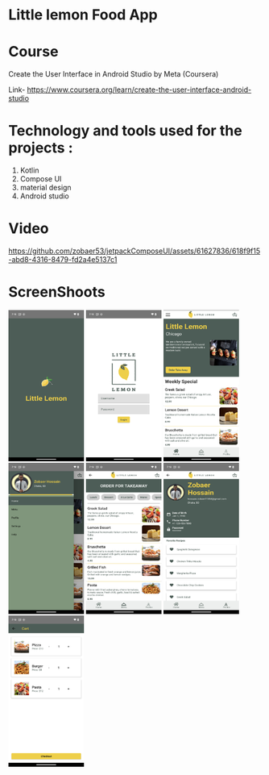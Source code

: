 # Little lemon Food App

# Course
Create the User Interface in Android Studio
by Meta (Coursera)

Link- https://www.coursera.org/learn/create-the-user-interface-android-studio

# Technology and tools used for the projects :
1. Kotlin
2. Compose UI
3. material design
4. Android studio


# Video
https://github.com/zobaer53/jetpackComposeUI/assets/61627836/618f9f15-abd8-4316-8479-fd2a4e5137c1


# ScreenShoots
<p float="left">
 <img src="https://github.com/zobaer53/jetpackComposeUI/blob/master/FinalProject/assets/Screenshot_20230616-191231.png" alt="Girl in a jacket" width="150" height="300">
  <img src="https://github.com/zobaer53/jetpackComposeUI/blob/master/FinalProject/assets/Screenshot_20230616-191247.png" alt="Girl in a jacket" width="150" height="300">
   <img src="https://github.com/zobaer53/jetpackComposeUI/blob/master/FinalProject/assets/Screenshot_20230616-190251.png" alt="Girl in a jacket" width="150" height="300">
    <img src="https://github.com/zobaer53/jetpackComposeUI/blob/master/FinalProject/assets/Screenshot_20230616-191256.png" alt="Girl in a jacket" width="150" height="300">
     <img src="https://github.com/zobaer53/jetpackComposeUI/blob/master/FinalProject/assets/Screenshot_20230616-191327.png" alt="Girl in a jacket" width="150" height="300">
      <img src="https://github.com/zobaer53/jetpackComposeUI/blob/master/FinalProject/assets/Screenshot_20230616-191331.png" alt="Girl in a jacket" width="150" height="300">
       <img src="https://github.com/zobaer53/jetpackComposeUI/blob/master/FinalProject/assets/Screenshot_20230616-191337.png" alt="Girl in a jacket" width="150" height="300">
</p>
